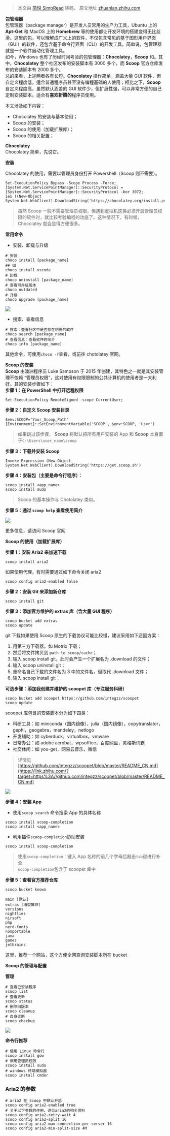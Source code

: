 > 本文由 [简悦 SimpRead](http://ksria.com/simpread/) 转码， 原文地址 [zhuanlan.zhihu.com](https://zhuanlan.zhihu.com/p/128955118)

**包管理器**  
包管理器（package manager）是开发人员常用的生产力工具，Ubuntu 上的 **Apt-Get** 和 MacOS 上的 **Homebrew** 等的使用都让开发环境的搭建变得无比丝滑。这里的包，可以理解成广义上的软件，不仅包含常见的基于图形用户界面（GUI）的软件，还包含基于命令行界面（CLI）的开发工具。简单说，包管理器就是一个软件自动化管理工具。  
如今，Windows 也有了历经时间考验的包管理器：**Chocolatey**，**Scoop** 和。其中，**Chocolatey** 整个社区发布的安装脚本有 3000 多个，而 **Scoop** 官方仓库发布的安装脚本有 2000 多个。  
总的来看，上述两者各有长短。**Chocolatey** 操作简单，涵盖大量 GUI 软件，但自定义程度低，适合普通程序员甚至没有编程基础的人使用；相比之下，**Scoop** 自定义程度高，虽然默认涵盖的 GUI 软件少，但扩展性强，可以非常方便的自己定制安装脚本。适合有**喜欢折腾的**程序员使用。

本文涉及如下内容：

*   Chocolatey 的安装与基本使用；
*   Scoop 的安装；
*   Scoop 的使用（加载扩展库）；
*   Scoop 的相关配置；

**Chocolatey**  
Chocolatey 简单，先说它。

**安装**

Chocolatey 的使用，需要以管理员身份打开 Powershell（Scoop 则不需要）。

```
Set-ExecutionPolicy Bypass -Scope Process -Force;
[System.Net.ServicePointManager]::SecurityProtocol = [System.Net.ServicePointManager]::SecurityProtocol -bor 3072;
iex ((New-Object System.Net.WebClient).DownloadString('https://chocolatey.org/install.ps1'))
```

> 虽然 Scoop 一般不需要管理员权限，但遇到虚拟机这类必须开启管理员权限的软件时，就比较考验编程的功底了。这种情况下，有时候，Chocolatey 就会显得方便很多。

**常用命令**

*   安装、卸载与升级

```
# 安装
choco install [package_name]
## 如
choco install vscode
# 卸载
choco uninstall [package_name]
# 查看可升级版本
choco outdated
# 升级
choco upgrade [package_name]
```

![](https://pic4.zhimg.com/v2-3737b598f9c79c6a07409863e58878e7_r.jpg)

*   搜索、查看信息

```
# 搜索：查看社区中是否存在想要的软件
choco search [package_name]
# 查看信息：查看软件的简介
choco info [package_name]
```

其他命令，可使用`choco -?`查看，或前往 chotolatey 官网。  

  
**Scoop 的安装**  
**Scoop** 由澳洲程序员 Luke Sampson 于 2015 年创建，其特色之一就是其安装管理不依赖 “管理员权限”，这对使用有权限限制的公共计算机的使用者是一大利好。其的安装步骤如下：  
**步骤 1：在 PowerShell 中打开远程权限**

```
Set-ExecutionPolicy RemoteSigned -scope CurrentUser;
```

**步骤 2：自定义 Scoop 安装目录**

```
$env:SCOOP='Your_Scoop_Path'
[Environment]::SetEnvironmentVariable('SCOOP', $env:SCOOP, 'User')
```

> 如果跳过该步骤， **Scoop** 将默认把所有用户安装的 App 和 **Scoop** 本身置于`C:\Users\user_name\scoop`

**步骤 3：下载并安装 Scoop**

```
Invoke-Expression (New-Object System.Net.WebClient).DownloadString('https://get.scoop.sh')
```

**步骤 4：安装包（主要是命令行程序）：**

```
scoop install <app_name>
scoop install sudo
```

> Scoop 的基本操作与 Chotolatey 类似。

**步骤 5：通过 `scoop help` 查看使用简介**

![](https://pic1.zhimg.com/v2-bf33c33d3137ceaab7a6e1bc2f69cd54_r.jpg)

更多信息，请访问 Scoop 官网

**Scoop 的使用（加载扩展库）**

**步骤 1：安装 Aria2 来加速下载**

```
scoop install aria2
```

如果使用代理，有时需要通过如下命令关闭 aria2

```
scoop config aria2-enabled false
```

**步骤 2：安装 Git 来添加新仓库**

```
scoop install git
```

**步骤 3：添加官方维护的 extras 库（含大量 GUI 程序）**

```
scoop bucket add extras
scoop update
```

git 下载如果使用 Scoop 原生的下载协议可能比较慢，建议采用如下迂回方案：

1.  用第三方下载器，如 Motrix 下载；
2.  然后将文件拷贝到 `path to scoop/cache`；
3.  输入 scoop install git，此时会产生一个扩展名为 .download 的文件；
4.  输入 scoop uninstall git；
5.  重命名自己下载的文件名为 3 中的文件名，但取代 .download 文件；
6.  输入 scoop install git；

**可选步骤：添加我创建并维护的 scoopet 库（专注服务科研）**

```
scoop bucket add scoopet https://github.com/integzz/scoopet
scoop update
```

scoopet 库包含的安装脚本分为如下四类：  

*   科研工具：如 miniconda（国内镜像），julia（国内镜像），copytranslator，gephi，geogebra，mendeley，netlogo
*   开发辅助：如 cyberduck，virtualbox，vmware
*   日常办公：如 adobe acrobat，wpsoffice，百度网盘，灵格斯词霸
*   社交休闲：如 you-get，网易云音乐，微信

> 详情见 [https://github.com/integzz/scoopet/blob/master/README_CN.md](https://link.zhihu.com/?target=https%3A//github.com/integzz/scoopet/blob/master/README_CN.md)

![](https://pic3.zhimg.com/v2-8da86ca44dc4e071f81f05d7b73b1ffa_r.jpg)

**步骤 4：安装 App**

*   使用`scoop search` 命令搜索 App 的具体名称

```
scoop install scoop-completion
scoop install <app_name>
```

*   利用插件`scoop-completion`协助安装

```
scoop install scoop-completion
```

> 使用`scoop-completion`：键入 App 名称的前几个字母后敲击`tab`键进行补全  
> `scoop-completion`包含于 scoopet 库中

**步骤 5：查看官方推荐仓库**

```
scoop bucket known

main [默认]
extras [墙裂推荐]
versions
nightlies
nirsoft
php
nerd-fonts
nonportable
java
games
jetbrains
```

这里，推荐一个网站，这个方便全网查询安装脚本所在 bucket

  
**Scoop 的管理与配置**

**管理**

```
# 查看已安装程序
scoop list
# 查看更新
scoop status
# 删除旧版本
scoop cleanup
# 自身诊断
scoop checkup
```

![](https://pic1.zhimg.com/v2-2b41030416b39b0e1fd0a84acb3b0a68_r.jpg)

**命令行推荐**

```
# 使用 Linux 命令行
scoop install gow
# 调用管理员权限
scoop install sudo
# windows 终端模拟器
scoop install cmder
```

### **Aria2 的参数**

```
# aria2 在 Scoop 中默认开启
scoop config aria2-enabled true
# 关于以下参数的作用，详见aria2的相关资料
scoop config aria2-retry-wait 4
scoop config aria2-split 16
scoop config aria2-max-connection-per-server 16
scoop config aria2-min-split-size 4M
```